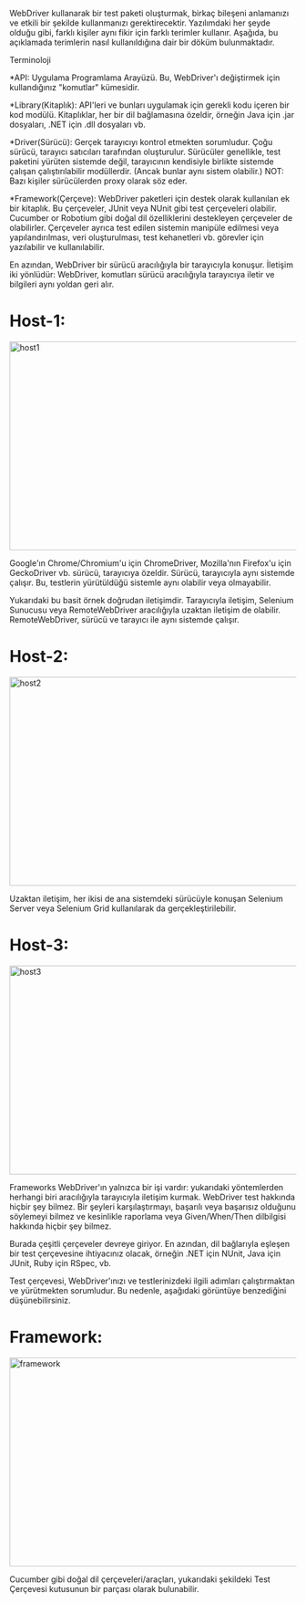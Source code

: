 WebDriver kullanarak bir test paketi oluşturmak, birkaç bileşeni anlamanızı ve etkili bir şekilde kullanmanızı gerektirecektir. 
Yazılımdaki her şeyde olduğu gibi, farklı kişiler aynı fikir için farklı terimler kullanır. 
Aşağıda, bu açıklamada terimlerin nasıl kullanıldığına dair bir döküm bulunmaktadır.

Terminoloji

*API: Uygulama Programlama Arayüzü. Bu, WebDriver'ı değiştirmek için kullandığınız "komutlar" kümesidir.

*Library(Kitaplık): API'leri ve bunları uygulamak için gerekli kodu içeren bir kod modülü. Kitaplıklar, her bir dil bağlamasına özeldir, örneğin Java için .jar dosyaları, 
.NET için .dll dosyaları vb.

*Driver(Sürücü): Gerçek tarayıcıyı kontrol etmekten sorumludur. Çoğu sürücü, tarayıcı satıcıları tarafından oluşturulur. 
Sürücüler genellikle, test paketini yürüten sistemde değil, tarayıcının kendisiyle birlikte sistemde çalışan çalıştırılabilir modüllerdir. 
(Ancak bunlar aynı sistem olabilir.) NOT: Bazı kişiler sürücülerden proxy olarak söz eder.

*Framework(Çerçeve): WebDriver paketleri için destek olarak kullanılan ek bir kitaplık. Bu çerçeveler, JUnit veya NUnit gibi test çerçeveleri olabilir. 
Cucumber or Robotium gibi doğal dil özelliklerini destekleyen çerçeveler de olabilirler. 
Çerçeveler ayrıca test edilen sistemin manipüle edilmesi veya yapılandırılması, veri oluşturulması, test kehanetleri vb. görevler için yazılabilir ve kullanılabilir.

En azından, WebDriver bir sürücü aracılığıyla bir tarayıcıyla konuşur. İletişim iki yönlüdür: WebDriver, 
komutları sürücü aracılığıyla tarayıcıya iletir ve bilgileri aynı yoldan geri alır.

# Host-1:
<p align="left"> <a href="https://www.selenium.dev/documentation/overview/components/" target="_blank" rel="noreferrer"> <img src="https://www.selenium.dev/images/documentation/webdriver/basic_comms.png" alt="host1" width="792" height="366"/> </a> </p>

Google'ın Chrome/Chromium'u için ChromeDriver, Mozilla'nın Firefox'u için GeckoDriver vb. sürücü, tarayıcıya özeldir. 
Sürücü, tarayıcıyla aynı sistemde çalışır. Bu, testlerin yürütüldüğü sistemle aynı olabilir veya olmayabilir.

Yukarıdaki bu basit örnek doğrudan iletişimdir. Tarayıcıyla iletişim, Selenium Sunucusu veya RemoteWebDriver aracılığıyla uzaktan iletişim de olabilir. 
RemoteWebDriver, sürücü ve tarayıcı ile aynı sistemde çalışır.

# Host-2:
<p align="left"> <a href="https://www.selenium.dev/documentation/overview/components/" target="_blank" rel="noreferrer"> <img src="https://www.selenium.dev/images/documentation/webdriver/remote_comms.png" alt="host2" width="792" height="366"/> </a> </p>

Uzaktan iletişim, her ikisi de ana sistemdeki sürücüyle konuşan Selenium Server veya Selenium Grid kullanılarak da gerçekleştirilebilir.

# Host-3:
<p align="left"> <a href="https://www.selenium.dev/documentation/overview/components/" target="_blank" rel="noreferrer"> <img src="https://www.selenium.dev/images/documentation/webdriver/remote_comms_server.png" alt="host3" width="792" height="366"/> </a> </p>

Frameworks
WebDriver'ın yalnızca bir işi vardır: yukarıdaki yöntemlerden herhangi biri aracılığıyla tarayıcıyla iletişim kurmak. WebDriver test hakkında hiçbir şey bilmez.
Bir şeyleri karşılaştırmayı, başarılı veya başarısız olduğunu söylemeyi bilmez ve kesinlikle raporlama veya Given/When/Then dilbilgisi hakkında hiçbir şey bilmez.

Burada çeşitli çerçeveler devreye giriyor. En azından, dil bağlarıyla eşleşen bir test çerçevesine ihtiyacınız olacak, örneğin .NET için NUnit, Java için JUnit, Ruby için RSpec, vb.

Test çerçevesi, WebDriver'ınızı ve testlerinizdeki ilgili adımları çalıştırmaktan ve yürütmekten sorumludur.
Bu nedenle, aşağıdaki görüntüye benzediğini düşünebilirsiniz.

# Framework:
<p align="left"> <a href="https://www.selenium.dev/documentation/overview/components/" target="_blank" rel="noreferrer"> <img src="https://www.selenium.dev/images/documentation/webdriver/test_framework.png" alt="framework" width="792" height="366"/> </a> </p>

Cucumber gibi doğal dil çerçeveleri/araçları, yukarıdaki şekildeki Test Çerçevesi kutusunun bir parçası olarak bulunabilir.

